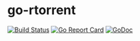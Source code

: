 # go-rtorrent

[![Build Status](https://travis-ci.org/ConorNevin/go-rtorrent.svg?branch=master)](https://travis-ci.org/ConorNevin/go-rtorrent)
[![Go Report Card](https://goreportcard.com/badge/github.com/ConorNevin/go-rtorrent)](https://goreportcard.com/report/github.com/ConorNevin/go-rtorrent)
[![GoDoc](https://godoc.org/github.com/ConorNevin/go-rtorrent?status.svg)](https://godoc.org/github.com/ConorNevin/go-rtorrent)